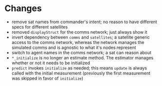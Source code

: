 # Changes
- remove sat names from commander's intent; no reason to have different specs for different satellites
- removed `displayStruct` for the comms network; just always show it
- invert dependency between `comms` and `satellites`; a satellite generic access to the comms network, whereas the network manages the simulated comms and is agnostic to what it's nodes represent
- switch to agent names in the comms network; a sat can reason about
- `*_initialize` is no longer an estimate method. The estimator manages whether or not it needs to be initialized
- `predict` invokes `initialize` as needed; this means `update` is always called with the initial measurement (previously the first measurement was skipped in favor of `initialize`)

